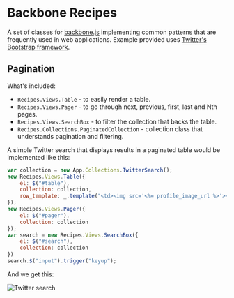 Backbone Recipes
================

A set of classes for [backbone.js](http://documentcloud.github.com/backbone/) implementing common patterns that are frequently used in web applications. 
Example provided uses [Twitter's Bootstrap framework]().

## Pagination ##

What's included:

* `Recipes.Views.Table` - to easily render a table.
* `Recipes.Views.Pager` - to go through next, previous, first, last and Nth pages.
* `Recipes.Views.SearchBox` - to filter the collection that backs the table.
* `Recipes.Collections.PaginatedCollection` - collection class that understands pagination and filtering.

A simple Twitter search that displays results in a paginated table would be implemented like this:

``` javascript
var collection = new App.Collections.TwitterSearch();
new Recipes.Views.Table({
    el: $("#table"),
    collection: collection,
    row_template: _.template("<td><img src='<%= profile_image_url %>'></img><br/>@<%= from_user %></td><td><%= text %></td>")
});
new Recipes.Views.Pager({
    el: $("#pager"),
    collection: collection
});
var search = new Recipes.Views.SearchBox({
    el: $("#search"),
    collection: collection
})
search.$("input").trigger("keyup");
``` 

And we get this:

![Twitter search](http://img832.imageshack.us/img832/8813/screenshot20120124at610.png)
